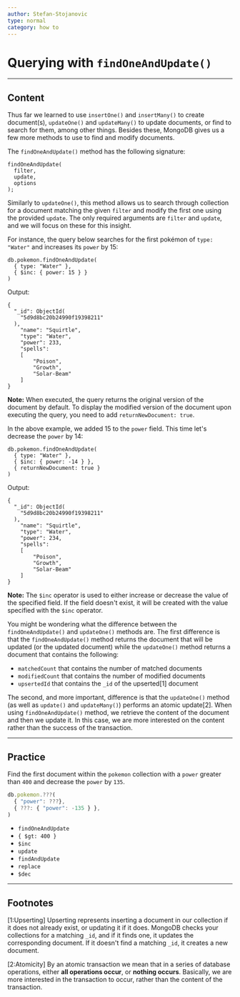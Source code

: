 ```yaml
---
author: Stefan-Stojanovic
type: normal
category: how to
---
```


# Querying with `findOneAndUpdate()`


---

## Content

Thus far we learned to use `insertOne()` and `insertMany()` to create document(s), `updateOne()` and `updateMany()` to update documents, or find to search for them, among other things. Besides these, MongoDB gives us a few more methods to use to find and modify documents.

The `findOneAndUpdate()` method has the following signature:

```plain-text
findOneAndUpdate(
  filter, 
  update, 
  options
);
```

Similarly to `updateOne()`, this method allows us to search through collection for a document matching the given `filter` and modify the first one using the provided `update`. The only required arguments are `filter` and `update`, and we will focus on these for this insight.

For instance, the query below searches for the first pokémon of `type: "Water"` and increases its `power` by 15:

```plain-text
db.pokemon.findOneAndUpdate(
  { type: "Water" },
  { $inc: { power: 15 } }
)
```

Output:

```plain-text
{
  "_id": ObjectId(
    "5d9d8bc20b24990f19398211"
  ),
	"name": "Squirtle",
	"type": "Water",
	"power": 233,
	"spells": 
	[
		"Poison",
		"Growth",
		"Solar-Beam"
	]
}
```

**Note:** When executed, the query returns the original version of the document by default. To display the modified version of the document upon executing the query, you need to add `returnNewDocument: true`.

In the above example, we added 15 to the `power` field. This time let's decrease the `power` by 14:

```plain-text
db.pokemon.findOneAndUpdate(
  { type: "Water" },
  { $inc: { power: -14 } },
  { returnNewDocument: true }
)
```

Output:

```plain-text
{
  "_id": ObjectId(
    "5d9d8bc20b24990f19398211"
  ),
	"name": "Squirtle",
	"type": "Water",
	"power": 234,
	"spells": 
	[
		"Poison",
		"Growth",
		"Solar-Beam"
	]
}
```

**Note:** The `$inc` operator is used to either increase or decrease the value of the specified field. If the field doesn't exist, it will be created with the value specified with the `$inc` operator.

You might be wondering what the difference between the `findOneAndUpdate()` and `updateOne()` methods are. The first difference is that the `findOneAndUpdate()` method returns the document that will be updated (or the updated document) while the `updateOne()` method returns a document that contains the following:

- `matchedCount` that contains the number of matched documents
- `modifiedCount` that contains the number of modified documents
- `upsertedId` that contains the `_id` of the upserted[1] document

The second, and more important, difference is that the `updateOne()` method (as well as `update()` and `updateMany()`) performs an atomic update[2]. When using `findOneAndUpdate()` method, we retrieve the content of the document and then we update it. In this case, we are more interested on the content rather than the success of the transaction.


---

## Practice

Find the first document within the `pokemon` collection with a `power` greater than `400` and decrease the `power` by `135`.

```javascript
db.pokemon.???(
  { "power": ???},
  { ???: { "power": -135 } },
)
```

- `findOneAndUpdate`
- `{ $gt: 400 }`
- `$inc`
- `update`
- `findAndUpdate`
- `replace`
- `$dec`


---

## Footnotes

[1:Upserting]
Upserting represents inserting a document in our collection if it does not already exist, or updating it if it does. MongoDB checks your collections for a matching `_id`, and if it finds one, it updates the corresponding document. If it doesn't find a matching `_id`, it creates a new document.

[2:Atomicity]
By an atomic transaction we mean that in a series of database operations, either **all operations occur**, or **nothing occurs**. Basically, we are more interested in the transaction to occur, rather than the content of the transaction.
 

